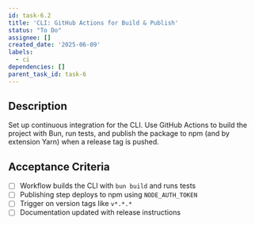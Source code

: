 ```yaml
---
id: task-6.2
title: 'CLI: GitHub Actions for Build & Publish'
status: "To Do"
assignee: []
created_date: '2025-06-09'
labels:
  - ci
dependencies: []
parent_task_id: task-6
---
```


## Description

Set up continuous integration for the CLI. Use GitHub Actions to build the project with Bun, run tests, and publish the package to npm (and by extension Yarn) when a release tag is pushed.

## Acceptance Criteria

- [ ] Workflow builds the CLI with `bun build` and runs tests
- [ ] Publishing step deploys to npm using `NODE_AUTH_TOKEN`
- [ ] Trigger on version tags like `v*.*.*`
- [ ] Documentation updated with release instructions
